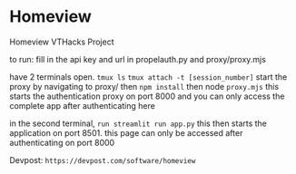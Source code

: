 # Homeview
Homeview VTHacks Project

to run:
fill in the api key and url in propelauth.py and proxy/proxy.mjs

have 2 terminals open. 
```tmux ls``` 
```tmux attach -t [session_number]```
start the proxy by navigating to proxy/
then ```npm install```
then node ```proxy.mjs```
this starts the authentication proxy on port 8000 and you can only access the complete app after authenticating here

in the second terminal, ```run streamlit run app.py```
this then starts the application on port 8501.
this page can only be accessed after authenticating on port 8000


Devpost: ```https://devpost.com/software/homeview```
